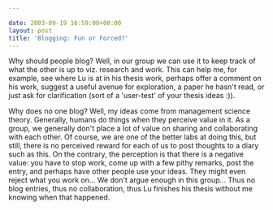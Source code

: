 ```yaml
---

date: 2003-09-19 16:59:00+00:00
layout: post
title: 'Blogging: Fun or Forced?'
---
```


Why should people blog?  Well, in our group we can use it to keep track of what the other is up to viz. research and work.  This can help me, for example, see where Lu is at in his thesis work, perhaps offer a comment on his work, suggest a useful avenue for exploration, a paper he hasn't read, or just ask for clarification (sort of a 'user-test' of your thesis ideas :)).  
  
Why does no one blog?  Well, my ideas come from management science theory.  Generally, humans do things when they perceive value in it.  As a group, we generally don't place a lot of value on sharing and collaborating with each other.  Of course, we are one of the better labs at doing this, but still, there is no perceived reward for each of us to post thoughts to a diary such as this.  On the contrary, the perception is that there is a negative value: you have to stop work, come up with a few pithy remarks, post the entry, and perhaps have other people use your ideas.  They might even reject what you work on... We don't argue enough in this group... Thus no blog entries, thus no collaboration, thus Lu finishes his thesis without me knowing when that happened.
